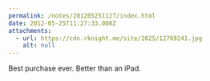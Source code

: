 ```yaml
---
permalink: /notes/201205251127/index.html
date: 2012-05-25T11:27:33.000Z
attachments:
  - url: https://cdn.rknight.me/site/2025/12769241.jpg
    alt: null
---
```


Best purchase ever. Better than an iPad.
